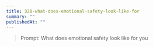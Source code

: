 ```yaml
---
title: 328-what-does-emotional-safety-look-like-for
summary: ""
publishedAt: ""
---
```


> Prompt: What does emotional safety look like for you

